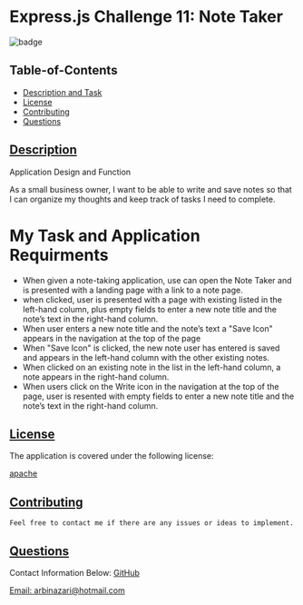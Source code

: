 
# Express.js Challenge 11: Note Taker 

  ![badge](https://img.shields.io/badge/license-apache-blue)


  ## Table-of-Contents
  * [Description and Task](#description)
  * [License](#license)   
  * [Contributing](#contributing)
  * [Questions](#questions)


 ## [Description](#table-of-contents)
 
 Application Design and Function

As a small business owner, I want to be able to write and save notes
so that I can organize my thoughts and keep track of tasks I need to complete.

# My Task and Application Requirments

   - When given a note-taking application, use can open the Note Taker and is presented
     with a landing page with a link to a note page. 
   - when clicked, user is presented with a page with existing listed in the left-hand column, plus empty fields 
     to enter a new note title and the note’s   text in the right-hand column.
   - When user enters a new note title and the note’s text a "Save Icon" appears in the navigation at the top of the page
   - When "Save Icon" is clicked, the new note user has entered is saved and appears in the left-hand column 
     with the other existing notes.
   - When clicked on an existing note in the list in the left-hand column, a note appears in the right-hand column.
   - When users click on the Write icon in the navigation at the top of the page, user is 
     resented with empty fields to enter a new note title and the note’s text in the right-hand column.




 ## [License](#table-of-contents)
  The application is covered under the following license:
  
  [apache](https://choosealicense.com/licenses/apache)
    
    
  ## [Contributing](#table-of-contents)
  
    Feel free to contact me if there are any issues or ideas to implement.
    
  ## [Questions](#table-of-contents)
  Contact Information Below:
  [GitHub](https://github.com/arbinazari)

  [Email: arbinazari@hotmail.com](mailto:arbinazari@hotmail.com)